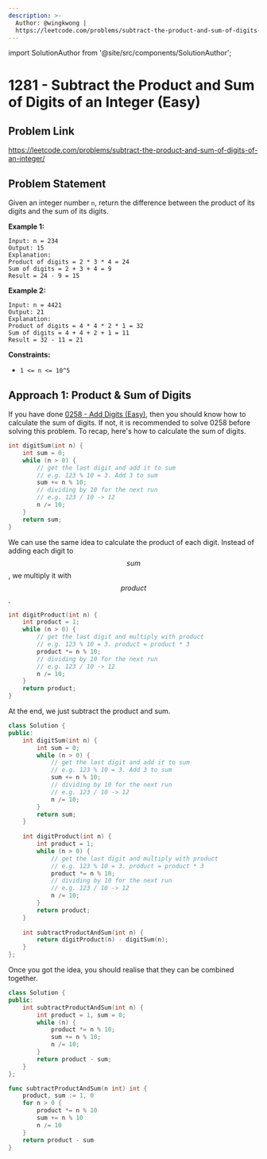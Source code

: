 ```yaml
---
description: >-
  Author: @wingkwong |
  https://leetcode.com/problems/subtract-the-product-and-sum-of-digits-of-an-integer/
---
```


import SolutionAuthor from '@site/src/components/SolutionAuthor';

# 1281 - Subtract the Product and Sum of Digits of an Integer (Easy)

## Problem Link

https://leetcode.com/problems/subtract-the-product-and-sum-of-digits-of-an-integer/

## Problem Statement

Given an integer number `n`, return the difference between the product of its digits and the sum of its digits.

**Example 1:**

```
Input: n = 234
Output: 15 
Explanation: 
Product of digits = 2 * 3 * 4 = 24 
Sum of digits = 2 + 3 + 4 = 9 
Result = 24 - 9 = 15
```

**Example 2:**

```
Input: n = 4421
Output: 21
Explanation: 
Product of digits = 4 * 4 * 2 * 1 = 32 
Sum of digits = 4 + 4 + 2 + 1 = 11 
Result = 32 - 11 = 21
```

**Constraints:**

* `1 <= n <= 10^5`

## Approach 1: **Product & Sum of Digits**

If you have done [0258 - Add Digits (Easy)](../0200-0299/add-digits-easy), then you should know how to calculate the sum of digits. If not, it is recommended to solve 0258 before solving this problem. To recap, here's how to calculate the sum of digits.

```cpp
int digitSum(int n) {
    int sum = 0;
    while (n > 0) {
        // get the last digit and add it to sum
        // e.g. 123 % 10 = 3. Add 3 to sum
        sum += n % 10;
        // dividing by 10 for the next run
        // e.g. 123 / 10 -> 12
        n /= 10;
    }
    return sum;
}
```

We can use the same idea to calculate the product of each digit. Instead of adding each digit to $$sum$$, we multiply it with $$product$$.

```cpp
int digitProduct(int n) {
    int product = 1;
    while (n > 0) {
        // get the last digit and multiply with product
        // e.g. 123 % 10 = 3. product = product * 3
        product *= n % 10;
        // dividing by 10 for the next run
        // e.g. 123 / 10 -> 12
        n /= 10;
    }
    return product;
}
```

At the end, we just subtract the product and sum.

<SolutionAuthor name="@wingkwong"/>

```cpp
class Solution {
public:
    int digitSum(int n) {
        int sum = 0;
        while (n > 0) {
            // get the last digit and add it to sum
            // e.g. 123 % 10 = 3. Add 3 to sum
            sum += n % 10;
            // dividing by 10 for the next run
            // e.g. 123 / 10 -> 12
            n /= 10;
        }
        return sum;
    }
    
    int digitProduct(int n) {
        int product = 1;
        while (n > 0) {
            // get the last digit and multiply with product
            // e.g. 123 % 10 = 3. product = product * 3
            product *= n % 10;
            // dividing by 10 for the next run
            // e.g. 123 / 10 -> 12
            n /= 10;
        }
        return product;
    }
    
    int subtractProductAndSum(int n) {
        return digitProduct(n) - digitSum(n);
    }
};
```

Once you got the idea, you should realise that they can be combined together.

<SolutionAuthor name="@wingkwong"/>

```cpp
class Solution {
public:
    int subtractProductAndSum(int n) {
        int product = 1, sum = 0;
        while (n) {
            product *= n % 10;
            sum += n % 10;
            n /= 10;
        }
        return product - sum;
    }
};
```

<SolutionAuthor name="@wingkwong"/>

```go
func subtractProductAndSum(n int) int {
    product, sum := 1, 0
    for n > 0 {
        product *= n % 10
        sum += n % 10
        n /= 10
    }
    return product - sum
}
```
